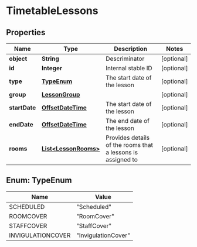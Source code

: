 
# TimetableLessons

## Properties
Name | Type | Description | Notes
------------ | ------------- | ------------- | -------------
**object** | **String** | Descriminator |  [optional]
**id** | **Integer** | Internal stable ID |  [optional]
**type** | [**TypeEnum**](#TypeEnum) | The start date of the lesson |  [optional]
**group** | [**LessonGroup**](LessonGroup.md) |  |  [optional]
**startDate** | [**OffsetDateTime**](OffsetDateTime.md) | The start date of the lesson |  [optional]
**endDate** | [**OffsetDateTime**](OffsetDateTime.md) | The end date of the lesson |  [optional]
**rooms** | [**List&lt;LessonRooms&gt;**](LessonRooms.md) | Provides details of the rooms that a lessons is assigned to |  [optional]


<a name="TypeEnum"></a>
## Enum: TypeEnum
Name | Value
---- | -----
SCHEDULED | &quot;Scheduled&quot;
ROOMCOVER | &quot;RoomCover&quot;
STAFFCOVER | &quot;StaffCover&quot;
INVIGULATIONCOVER | &quot;InvigulationCover&quot;




